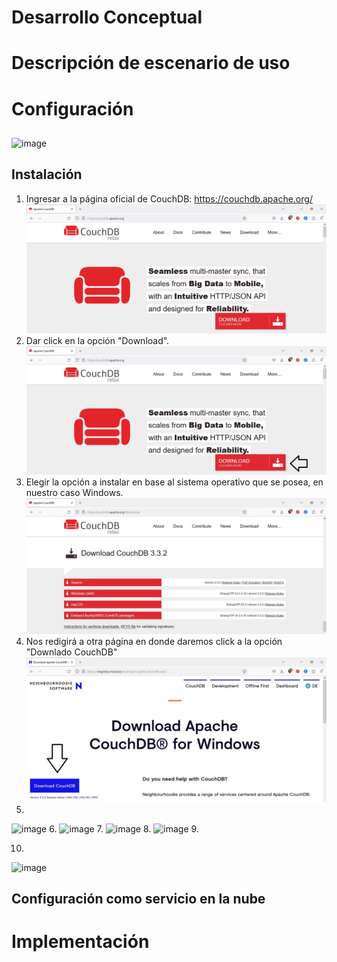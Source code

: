# Desarrollo Conceptual

# Descripción de escenario de uso

# Configuración
## 
![image]()

## Instalación
1. Ingresar a la página oficial de CouchDB: https://couchdb.apache.org/
![image](https://github.com/JordanLau21/DBD-Grupo2---23-2/blob/main/MONOGRAF%C3%8DA/IM%C3%81GENES/Luis/1.jpg)
2. Dar click en la opción "Download".
![image](https://github.com/JordanLau21/DBD-Grupo2---23-2/blob/main/MONOGRAF%C3%8DA/IM%C3%81GENES/Luis/1.1.jpg)
3. Elegir la opción a instalar en base al sistema operativo que se posea, en nuestro caso Windows.
![image](https://github.com/JordanLau21/DBD-Grupo2---23-2/blob/main/MONOGRAF%C3%8DA/IM%C3%81GENES/Luis/2.jpg)
4. Nos redigirá a otra página en donde daremos click a la opción "Downlado CouchDB"
![image](https://github.com/JordanLau21/DBD-Grupo2---23-2/blob/main/MONOGRAF%C3%8DA/IM%C3%81GENES/Luis/3.jpg)
5. 
![image]()
6. 
![image]()
7. 
![image]()
8. 
![image]()
9. 

10.
![image]()



## Configuración como servicio en la nube

# Implementación
